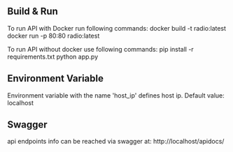 ## Build & Run
To run API with Docker run following commands:
docker build -t radio:latest
docker run -p 80:80 radio:latest

To run API without docker use following commands:
pip install -r requirements.txt
python app.py

## Environment Variable
Environment variable with the name 'host_ip' defines host ip.
Default value: localhost

## Swagger 
api endpoints info can be reached via swagger at:
http://localhost/apidocs/
